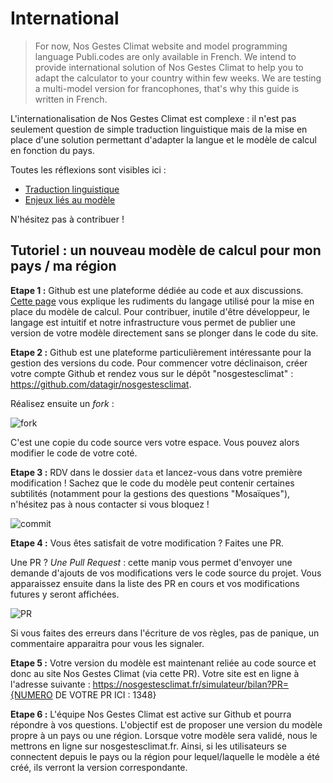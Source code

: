 # International

> For now, Nos Gestes Climat website and model programming language Publi.codes are only available in French. We intend to provide international solution of Nos Gestes Climat to help you to adapt the calculator to your country within few weeks. We are testing a multi-model version for francophones, that's why this guide is written in French.

L'internationalisation de Nos Gestes Climat est complexe : il n'est pas seulement question de simple traduction linguistique mais de la mise en place d'une solution permettant d'adapter la langue et le modèle de calcul en fonction du pays.

Toutes les réflexions sont visibles ici :

- [Traduction linguistique](https://github.com/datagir/nosgestesclimat/issues/1385)
- [Enjeux liés au modèle](https://github.com/datagir/nosgestesclimat-site/issues/470)

N'hésitez pas à contribuer !

## Tutoriel : un nouveau modèle de calcul pour mon pays / ma région

**Etape 1 :** Github est une plateforme dédiée au code et aux discussions. [Cette page](https://github.com/datagir/nosgestesclimat/blob/master/CONTRIBUTING.md) vous explique les rudiments du langage utilisé pour la mise en place du modèle de calcul. Pour contribuer, inutile d'être développeur, le langage est intuitif et notre infrastructure vous permet de publier une version de votre modèle directement sans se plonger dans le code du site.

**Etape 2 :** Github est une plateforme particulièrement intéressante pour la gestion des versions du code. Pour commencer votre déclinaison, créer votre compte Github et rendez vous sur le dépôt "nosgestesclimat" : https://github.com/datagir/nosgestesclimat.

Réalisez ensuite un _fork_ :

![fork](https://user-images.githubusercontent.com/55186402/187473855-57274d05-5678-4f83-9274-ad11e024b7f9.gif)

C'est une copie du code source vers votre espace. Vous pouvez alors modifier le code de votre coté.

**Etape 3 :** RDV dans le dossier `data` et lancez-vous dans votre première modification ! Sachez que le code du modèle peut contenir certaines subtilités (notamment pour la gestions des questions "Mosaïques"), n'hésitez pas à nous contacter si vous bloquez !

![commit](https://user-images.githubusercontent.com/55186402/187473938-aedc3076-eabd-4198-828b-80c34431e325.gif)

**Etape 4 :** Vous êtes satisfait de votre modification ? Faites une PR.

Une PR ? _Une Pull Request_ : cette manip vous permet d'envoyer une demande d'ajouts de vos modifications vers le code source du projet. Vous apparaissez ensuite dans la liste des PR en cours et vos modifications futures y seront affichées.

![PR](https://user-images.githubusercontent.com/55186402/187473975-493ec81e-3c2b-423d-a37d-8f228a993b88.gif)

Si vous faites des erreurs dans l'écriture de vos règles, pas de panique, un commentaire apparaitra pour vous les signaler.

**Etape 5 :** Votre version du modèle est maintenant reliée au code source et donc au site Nos Gestes Climat (via cette PR). Votre site est en ligne à l'adresse suivante : https://nosgestesclimat.fr/simulateur/bilan?PR={NUMERO DE VOTRE PR ICI : 1348}

**Etape 6 :** L'équipe Nos Gestes Climat est active sur Github et pourra répondre à vos questions. L'objectif est de proposer une version du modèle propre à un pays ou une région. Lorsque votre modèle sera validé, nous le mettrons en ligne sur nosgestesclimat.fr. Ainsi, si les utilisateurs se connectent depuis le pays ou la région pour lequel/laquelle le modèle a été créé, ils verront la version correspondante.
